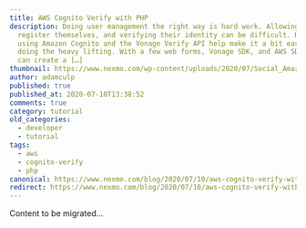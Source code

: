 ```yaml
---
title: AWS Cognito Verify with PHP
description: Doing user management the right way is hard work. Allowing users to
  register themselves, and verifying their identity can be difficult. However,
  using Amazon Cognito and the Vonage Verify API help make it a bit easier by
  doing the heavy lifting. With a few web forms, Vonage SDK, and AWS SDK, you
  can create a […]
thumbnail: https://www.nexmo.com/wp-content/uploads/2020/07/Social_Amazon-Cognito_Verify_1200x627.png
author: adamculp
published: true
published_at: 2020-07-10T13:38:52
comments: true
category: tutorial
old_categories:
  - developer
  - tutorial
tags:
  - aws
  - cognito-verify
  - php
canonical: https://www.nexmo.com/blog/2020/07/10/aws-cognito-verify-with-php
redirect: https://www.nexmo.com/blog/2020/07/10/aws-cognito-verify-with-php
---
```

Content to be migrated...